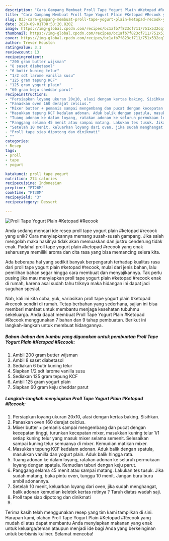 ```yaml
---
description: "Cara Gampang Membuat Proll Tape Yogurt Plain #Ketopad #Recook yang Enak"
title: "Cara Gampang Membuat Proll Tape Yogurt Plain #Ketopad #Recook yang Enak"
slug: 833-cara-gampang-membuat-proll-tape-yogurt-plain-ketopad-recook-yang-enak
date: 2020-09-01T08:58:20.820Z
image: https://img-global.cpcdn.com/recipes/bc1afb7f823cf711/751x532cq70/proll-tape-yogurt-plain-ketopad-recook-foto-resep-utama.jpg
thumbnail: https://img-global.cpcdn.com/recipes/bc1afb7f823cf711/751x532cq70/proll-tape-yogurt-plain-ketopad-recook-foto-resep-utama.jpg
cover: https://img-global.cpcdn.com/recipes/bc1afb7f823cf711/751x532cq70/proll-tape-yogurt-plain-ketopad-recook-foto-resep-utama.jpg
author: Trevor Houston
ratingvalue: 3.1
reviewcount: 13
recipeingredient:
- "200 gram butter wijsman"
- "8 saset diabetasol"
- "6 butir kuning telur"
- "1/2 sdt larome vanilla susu"
- "125 gram tepung KCF"
- "125 gram yogurt plain"
- "60 gram keju cheddar parut"
recipeinstructions:
- "Persiapkan loyang ukuran 20x10, alasi dengan kertas baking. Sisihkan."
- "Panaskan oven 160 derajat celcius."
- "Mixer butter + pemanis sampai mengembang dan pucat dengan kecepatan tinggi, turunkan kecepatan mixer, masukkan kuning telur 1/1 setiap kuning telur yang masuk mixer selama semenit. Selesaikan sampai kuning telur semuanya di mixer. Kemudian matikan mixer."
- "Masukkan tepung KCF kedalam adonan. Aduk balik dengan spatula, masukkan vanilla dan yogurt plain. Aduk balik hingga rata."
- "Tuang adonan ke dalam loyang, ratakan adonan ke seluruh permukaan loyang dengan spatula. Kemudian taburi dengan keju parut."
- "Panggang selama 45 menit atau sampai matang. Lakukan tes tusuk. Jika sudah matang, buka pintu oven, tunggu 10 menit. Jangan buru buru ambil adonannya."
- "Setelah 10 menit, keluarkan loyang dari oven, jika sudah menghangat, balik adonan kemudian keletek kertas rotinya ? Taruh diatas wadah saji."
- "Proll tape siap dipotong dan dinikmati"
- ""
categories:
- Resep
tags:
- proll
- tape
- yogurt

katakunci: proll tape yogurt 
nutrition: 274 calories
recipecuisine: Indonesian
preptime: "PT26M"
cooktime: "PT30M"
recipeyield: "3"
recipecategory: Dessert

---
```



![Proll Tape Yogurt Plain #Ketopad #Recook](https://img-global.cpcdn.com/recipes/bc1afb7f823cf711/751x532cq70/proll-tape-yogurt-plain-ketopad-recook-foto-resep-utama.jpg)

Anda sedang mencari ide resep proll tape yogurt plain #ketopad #recook yang unik? Cara menyiapkannya memang susah-susah gampang. Jika salah mengolah maka hasilnya tidak akan memuaskan dan justru cenderung tidak enak. Padahal proll tape yogurt plain #ketopad #recook yang enak seharusnya memiliki aroma dan cita rasa yang bisa memancing selera kita.



Ada beberapa hal yang sedikit banyak berpengaruh terhadap kualitas rasa dari proll tape yogurt plain #ketopad #recook, mulai dari jenis bahan, lalu pemilihan bahan segar hingga cara membuat dan menyajikannya. Tak perlu pusing jika mau menyiapkan proll tape yogurt plain #ketopad #recook enak di rumah, karena asal sudah tahu triknya maka hidangan ini dapat jadi suguhan spesial.


Nah, kali ini kita coba, yuk, variasikan proll tape yogurt plain #ketopad #recook sendiri di rumah. Tetap berbahan yang sederhana, sajian ini bisa memberi manfaat untuk membantu menjaga kesehatan tubuhmu sekeluarga. Anda dapat membuat Proll Tape Yogurt Plain #Ketopad #Recook menggunakan 7 bahan dan 9 tahap pembuatan. Berikut ini langkah-langkah untuk membuat hidangannya.

<!--inarticleads1-->

##### Bahan-bahan dan bumbu yang digunakan untuk pembuatan Proll Tape Yogurt Plain #Ketopad #Recook:

1. Ambil 200 gram butter wijsman
1. Ambil 8 saset diabetasol
1. Sediakan 6 butir kuning telur
1. Siapkan 1/2 sdt larome vanilla susu
1. Sediakan 125 gram tepung KCF
1. Ambil 125 gram yogurt plain
1. Siapkan 60 gram keju cheddar parut




<!--inarticleads2-->

##### Langkah-langkah menyiapkan Proll Tape Yogurt Plain #Ketopad #Recook:

1. Persiapkan loyang ukuran 20x10, alasi dengan kertas baking. Sisihkan.
1. Panaskan oven 160 derajat celcius.
1. Mixer butter + pemanis sampai mengembang dan pucat dengan kecepatan tinggi, turunkan kecepatan mixer, masukkan kuning telur 1/1 setiap kuning telur yang masuk mixer selama semenit. Selesaikan sampai kuning telur semuanya di mixer. Kemudian matikan mixer.
1. Masukkan tepung KCF kedalam adonan. Aduk balik dengan spatula, masukkan vanilla dan yogurt plain. Aduk balik hingga rata.
1. Tuang adonan ke dalam loyang, ratakan adonan ke seluruh permukaan loyang dengan spatula. Kemudian taburi dengan keju parut.
1. Panggang selama 45 menit atau sampai matang. Lakukan tes tusuk. Jika sudah matang, buka pintu oven, tunggu 10 menit. Jangan buru buru ambil adonannya.
1. Setelah 10 menit, keluarkan loyang dari oven, jika sudah menghangat, balik adonan kemudian keletek kertas rotinya ? Taruh diatas wadah saji.
1. Proll tape siap dipotong dan dinikmati
1. 




Terima kasih telah menggunakan resep yang tim kami tampilkan di sini. Harapan kami, olahan Proll Tape Yogurt Plain #Ketopad #Recook yang mudah di atas dapat membantu Anda menyiapkan makanan yang enak untuk keluarga/teman ataupun menjadi ide bagi Anda yang berkeinginan untuk berbisnis kuliner. Selamat mencoba!
